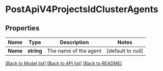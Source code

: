 # PostApiV4ProjectsIdClusterAgents

## Properties
Name | Type | Description | Notes
------------ | ------------- | ------------- | -------------
**Name** | **string** | The name of the agent | [default to null]

[[Back to Model list]](../README.md#documentation-for-models) [[Back to API list]](../README.md#documentation-for-api-endpoints) [[Back to README]](../README.md)


